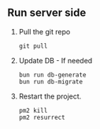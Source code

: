 ## Run server side

1. Pull the git repo

    ```
    git pull
    ```

2. Update DB - If needed

    ```
    bun run db-generate
    bun run db-migrate
    ```

3. Restart the project.
    ```
    pm2 kill
    pm2 resurrect
    ```
